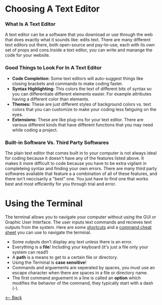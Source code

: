 # Choosing A Text Editor
### What Is A Text Editor
A text editor can be a software that you download or use through the web that does exactly what it sounds like: edits text. There are many different text editors out there, both open-source and pay-to-use, each with its own set of props and cons.Inside a text editor, you can write and manange the code for your website. 
### Good Things to Look For In A Text Editor
- **Code Completion:** Some text editors will auto-suggest things like closing brackets and commands to make coding faster.
- **Syntax Highlighting:** This colors the text of different bits of syntax so you can differentiate different elements easier. For example attributes having a different color than elements.
- **Themes:** These are just different styles of background colors vs. text colors that you can customize to make your coding less fatiguing on the eyes.
- **Extensions:** These are like plug-ins for your text editor. There are various different kinds that have different functions that you may need while coding a project.
### Built-in Software Vs. Third Party Softwares
The plain text editor that comes built in to your computer is not always ideal for coding because it doesn't have any of the features listed above. It makes it more difficult to code because you have to be extra vigilant in completeing syntax and finding your own errors. There are many third party softwares available that feature a a combination of all of these features, and there isn't neccisarily a "best" one. You just have to find one that works best and most efficiently for you through trial and error.

# Using the Terminal
The terminal allows you to navigate your computer without using the GUI or Graphic User Interface. The user inputs text commands and recieves text outputs from the system. Here are some [shortcuts](terminalshortcuts.md) and a [command cheat sheet](terminalcommandcs.md) you can use to navigate the terminal. 
-  Some outputs don't display any text unless there is an error.
- Everything is a **file**! Including your keyboard (it's just a file only your system can read!)
- A **path** is a means to get to a certain file or directory. 
- Using the Terminal is **case sensitive**!
- Commands and arguements are seperated by spaces, you must use an escape character when there are spaces in a file or directory name. 
- The first command arguement in a line is called an **option** which modifies the behavior of the command, they typically start with a dash (-).


[<-- Back](README.md)

